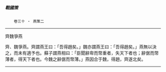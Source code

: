 

##### 戰國策
　　`卷三十 ‧ 燕策二`

* * *

齊魏爭燕

齊、魏爭燕。齊謂燕王曰：「吾得趙矣。」魏亦謂燕王曰：「吾得趙矣。」燕無以決之，而未有適予也。蘇子謂燕相曰：「臣聞辭卑而幣重者，失天下者也；辭倨而幣薄者，得天下者也。今魏之辭倨而幣薄。」燕因合于魏，得趙，齊遂北矣。

* * *


